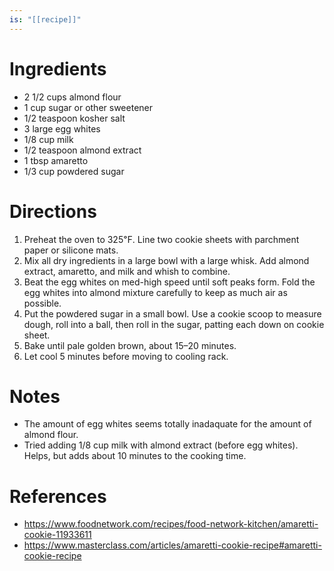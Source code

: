 ```yaml
---
is: "[[recipe]]"
---
```


# Ingredients
* 2 1/2 cups almond flour
* 1 cup sugar or other sweetener
* 1/2 teaspoon kosher salt
* 3 large egg whites
* 1/8 cup milk
* 1/2 teaspoon almond extract
* 1 tbsp amaretto
* 1/3 cup powdered sugar

# Directions
1) Preheat the oven to 325℉. Line two cookie sheets with parchment paper or silicone mats.
2) Mix all dry ingredients in a large bowl with a large whisk. Add almond extract, amaretto, and milk and whish to combine.
3) Beat the egg whites on med-high speed until soft peaks form. Fold the egg whites into almond mixture carefully to keep as much air as possible.
4) Put the powdered sugar in a small bowl. Use a cookie scoop to measure dough, roll into a ball, then roll in the sugar, patting each down on cookie sheet.
5) Bake until pale golden brown, about 15–20 minutes.
6) Let cool 5 minutes before moving to cooling rack.

# Notes
* The amount of egg whites seems totally inadaquate for the amount of almond flour.
* Tried adding 1/8 cup milk with almond extract (before egg whites). Helps, but adds about 10 minutes to the cooking time.

# References
* https://www.foodnetwork.com/recipes/food-network-kitchen/amaretti-cookie-11933611
* https://www.masterclass.com/articles/amaretti-cookie-recipe#amaretti-cookie-recipe

